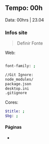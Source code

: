 
## Tempo: 00h
Data: 00hrs | 23.04

###	 Infos site
> Definir Fonte

Web:
```bash

font-family: ;

//Git Ignore:
node_modules/
package.json
desktop.ini
.gitignore

```
Cores:
```bash
$title: ;
$bg: ;

```
#### Páginas
<ul>
	<li></li>
</ul>


